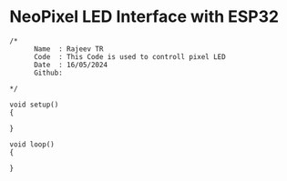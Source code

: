 #  NeoPixel LED Interface with ESP32



```
/*
      Name  : Rajeev TR
      Code  : This Code is used to controll pixel LED
      Date  : 16/05/2024
      Github:  

*/

void setup() 
{
  
}

void loop() 
{
  
}
```
